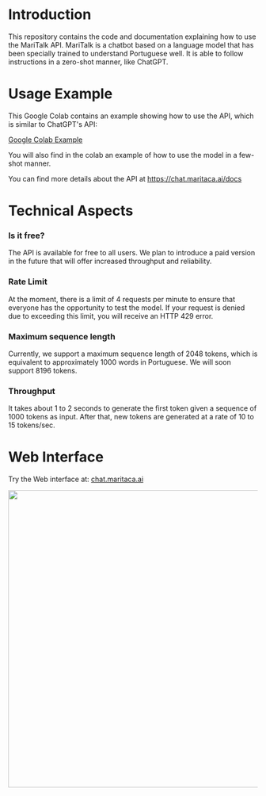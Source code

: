 # Introduction
This repository contains the code and documentation explaining how to use the MariTalk API.
MariTalk is a chatbot based on a language model that has been specially trained to understand Portuguese well.
It is able to follow instructions in a zero-shot manner, like ChatGPT. 

# Usage Example
This Google Colab contains an example showing how to use the API, which is similar to ChatGPT's API:

[Google Colab Example](https://colab.research.google.com/drive/13tieiQdQqYDQGHI8aLtlqoBWMpJ2elyo?usp=sharing)

You will also find in the colab an example of how to use the model in a few-shot manner.

You can find more details about the API at https://chat.maritaca.ai/docs

# Technical Aspects

### Is it free?
The API is available for free to all users. We plan to introduce a paid version in the future that will offer increased throughput and reliability. 

### Rate Limit
At the moment, there is a limit of 4 requests per minute to ensure that everyone has the opportunity to test the model. If your request is denied due to exceeding this limit, you will receive an HTTP 429 error.

### Maximum sequence length 
Currently, we support a maximum sequence length of 2048 tokens, which is equivalent to approximately 1000 words in Portuguese. We will soon support 8196 tokens.

### Throughput
It takes about 1 to 2 seconds to generate the first token given a sequence of 1000 tokens as input.
After that, new tokens are generated at a rate of 10 to 15 tokens/sec.

# Web Interface
Try the Web interface at:
[chat.maritaca.ai](chat.maritaca.ai)

<img src="imgs/web_interface.png" width="600">
